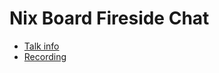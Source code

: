 # Nix Board Fireside Chat

* [Talk info](https://talks.nixcon.org/nixcon-2022/talk/DUWMRD/)
* [Recording](https://youtu.be/l70haNBm1wc?t=18498)

